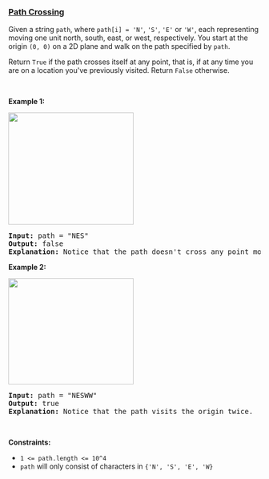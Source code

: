 ### [Path Crossing](https://leetcode.com/problems/path-crossing)

<p>Given a string&nbsp;<code>path</code>, where <code>path[i] =&nbsp;&#39;N&#39;</code>, <code>&#39;S&#39;</code>, <code>&#39;E&#39;</code>&nbsp;or&nbsp;<code>&#39;W&#39;</code>, each representing moving one unit north, south, east, or west, respectively. You start at the origin <code>(0, 0)</code> on a 2D plane and walk on the path specified by <code>path</code>.</p>

<p>Return <code>True</code> if the path crosses itself at any point, that is, if at any time you are on a location you&#39;ve previously visited. Return <code>False</code> otherwise.</p>

<p>&nbsp;</p>
<p><strong>Example 1:</strong></p>

<p><img alt="" src="https://assets.leetcode.com/uploads/2020/06/10/screen-shot-2020-06-10-at-123929-pm.png" style="width: 250px; height: 224px;" /></p>

<pre>
<strong>Input:</strong> path = &quot;NES&quot;
<strong>Output:</strong> false 
<strong>Explanation:</strong> Notice that the path doesn&#39;t cross any point more than once.
</pre>

<p><strong>Example 2:</strong></p>

<p><img alt="" src="https://assets.leetcode.com/uploads/2020/06/10/screen-shot-2020-06-10-at-123843-pm.png" style="width: 250px; height: 212px;" /></p>

<pre>
<strong>Input:</strong> path = &quot;NESWW&quot;
<strong>Output:</strong> true
<strong>Explanation:</strong> Notice that the path visits the origin twice.</pre>

<p>&nbsp;</p>
<p><strong>Constraints:</strong></p>

<ul>
	<li><code>1 &lt;= path.length &lt;= 10^4</code></li>
	<li><code>path</code> will only consist of characters in&nbsp;<code>{&#39;N&#39;, &#39;S&#39;, &#39;E&#39;, &#39;W}</code></li>
</ul>
